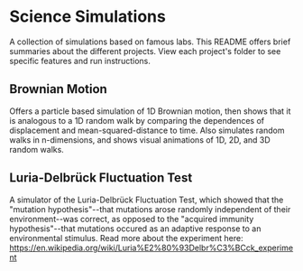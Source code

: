 # Science Simulations
A collection of simulations based on famous labs. This README offers brief summaries about the different projects. View each project's folder to see specific features and run instructions.

## Brownian Motion

Offers a particle based simulation of 1D Brownian motion, then shows that it is analogous to a 1D random walk by comparing the dependences of displacement and mean-squared-distance to time. Also simulates random walks in n-dimensions, and shows visual animations of 1D, 2D, and 3D random walks. 

## Luria-Delbrück Fluctuation Test

A simulator of the Luria-Delbrück Fluctuation Test, which showed that the "mutation hypothesis"--that mutations arose randomly independent of their environment--was correct, as opposed to the "acquired immunity hypothesis"--that mutations occured as an adaptive response to an environmental stimulus. Read more about the experiment here: https://en.wikipedia.org/wiki/Luria%E2%80%93Delbr%C3%BCck_experiment
